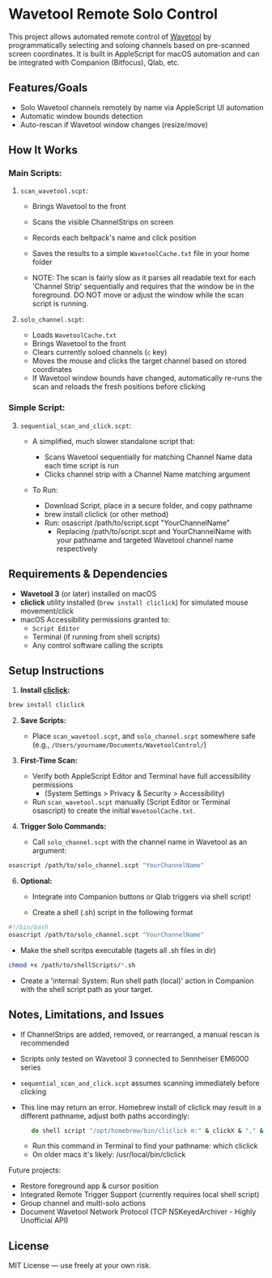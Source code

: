 # Wavetool Remote Solo Control

This project allows automated remote control of [Wavetool](https://wavetool.fi/) by programmatically selecting and soloing channels based on pre-scanned screen coordinates. It is built in AppleScript for macOS automation and can be integrated with Companion (Bitfocus), Qlab, etc.

## Features/Goals

- Solo Wavetool channels remotely by name via AppleScript UI automation 
- Automatic window bounds detection
- Auto-rescan if Wavetool window changes (resize/move)

## How It Works

### Main Scripts:

1. `scan_wavetool.scpt`:

   - Brings Wavetool to the front
   - Scans the visible ChannelStrips on screen
   - Records each beltpack's name and click position
   - Saves the results to a simple `WavetoolCache.txt` file in your home folder

   - NOTE: The scan is fairly slow as it parses all readable text for each 'Channel Strip' sequentially and requires that the window be in the foreground. DO NOT move or adjust the window while the scan script is running.

2. `solo_channel.scpt`:

   - Loads `WavetoolCache.txt`
   - Brings Wavetool to the front
   - Clears currently soloed channels (`c` key)
   - Moves the mouse and clicks the target channel based on stored coordinates
   - If Wavetool window bounds have changed, automatically re-runs the scan and reloads the fresh positions before clicking

### Simple Script:

3. `sequential_scan_and_click.scpt`:
   - A simplified, much slower standalone script that:
     - Scans Wavetool sequentially for matching Channel Name data each time script is run
     - Clicks channel strip with a Channel Name matching argument
    
   - To Run:
     - Download Script, place in a secure folder, and copy pathname
     - brew install cliclick (or other method)
     - Run: osascript /path/to/script.scpt "YourChannelName"
       - Replacing /path/to/script.scpt and YourChannelName with your pathname and targeted Wavetool channel name respectively


## Requirements & Dependencies

- **Wavetool 3** (or later) installed on macOS
- **cliclick** utility installed (`brew install cliclick`) for simulated mouse movement/click
- macOS Accessibility permissions granted to:
  - `Script Editor`
  - Terminal (if running from shell scripts)
  - Any control software calling the scripts

## Setup Instructions

1. **Install [cliclick](https://github.com/BlueM/cliclick):**

```bash
brew install cliclick
```

2. **Save Scripts:**

   - Place `scan_wavetool.scpt`, and `solo_channel.scpt` somewhere safe (e.g., `/Users/yourname/Documents/WavetoolControl/`)

3. **First-Time Scan:**

   - Verify both AppleScript Editor and Terminal have full accessibility permissions
      - (System Settings > Privacy & Security > Accessibility)
   - Run `scan_wavetool.scpt` manually (Script Editor or Terminal osascript) to create the initial `WavetoolCache.txt`.

4. **Trigger Solo Commands:**

   - Call `solo_channel.scpt` with the channel name in Wavetool as an argument:

```bash
osascript /path/to/solo_channel.scpt "YourChannelName"
```

6. **Optional:**
   - Integrate into Companion buttons or Qlab triggers via shell script!
     
   - Create a shell (.sh) script in the following format
```bash
#!/bin/bash
osascript /path/to/solo_channel.scpt "YourChannelName"
```
   - Make the shell scritps executable (tagets all .sh files in dir)

```bash
chmod +x /path/to/shellScripts/*.sh
```
   - Create a 'internal: System: Run shell path (local)' action in Companion with the shell script path as your target.

## Notes, Limitations, and Issues

- If ChannelStrips are added, removed, or rearranged, a manual rescan is recommended
- Scripts only tested on Wavetool 3 connected to Sennheiser EM6000 series
- `sequential_scan_and_click.scpt` assumes scanning immediately before clicking

- This line may return an error. Homebrew install of cliclick may result in a different pathname, adjust both paths accordingly:
  ```bash
     do shell script "/opt/homebrew/bin/cliclick m:" & clickX & "," & clickY & " && /opt/homebrew/bin/cliclick c:" & clickX & "," & clickY
  ```
   - Run this command in Terminal to find your pathname: which cliclick
   - On older macs it's likely: /usr/local/bin/cliclick

Future projects:

- Restore foreground app & cursor position
- Integrated Remote Trigger Support (currently requires local shell script)
- Group channel and multi-solo actions
- Document Wavetool Network Protocol (TCP NSKeyedArchiver - Highly Unofficial API)

## License

MIT License — use freely at your own risk.
